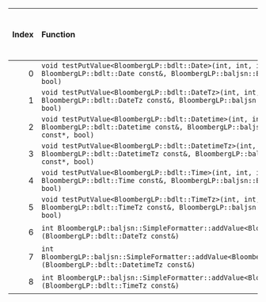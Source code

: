 |   Index | Function                                                                                                                                                            |   Difference in number of lines |   Function size difference in bytes | Disassembly                                                             |   Number of lines in `assume` build |   Number of bytes in `assume` build |   Number of lines in `none` build |   Number of bytes in `none` build |
|--------:|:--------------------------------------------------------------------------------------------------------------------------------------------------------------------|--------------------------------:|------------------------------------:|:------------------------------------------------------------------------|------------------------------------:|------------------------------------:|----------------------------------:|----------------------------------:|
|       0 | `void testPutValue<BloombergLP::bdlt::Date>(int, int, int, int, int, BloombergLP::bdlt::Date const&, BloombergLP::baljsn::EncoderOptions const*, bool)`             |                               1 |                                   0 | [Assumed](0.assume.s.txt), [Ignored](0.none.s.txt), [Diff](0.diff.html) |                                3968 |                             4335296 |                              3968 |                           4335296 |
|       1 | `void testPutValue<BloombergLP::bdlt::DateTz>(int, int, int, int, int, BloombergLP::bdlt::DateTz const&, BloombergLP::baljsn::EncoderOptions const*, bool)`         |                               1 |                                   0 | [Assumed](1.assume.s.txt), [Ignored](1.none.s.txt), [Diff](1.diff.html) |                                3968 |                             4347200 |                              3968 |                           4347200 |
|       2 | `void testPutValue<BloombergLP::bdlt::Datetime>(int, int, int, int, int, BloombergLP::bdlt::Datetime const&, BloombergLP::baljsn::EncoderOptions const*, bool)`     |                               1 |                                   0 | [Assumed](2.assume.s.txt), [Ignored](2.none.s.txt), [Diff](2.diff.html) |                                3968 |                             4343232 |                              3968 |                           4343232 |
|       3 | `void testPutValue<BloombergLP::bdlt::DatetimeTz>(int, int, int, int, int, BloombergLP::bdlt::DatetimeTz const&, BloombergLP::baljsn::EncoderOptions const*, bool)` |                               1 |                                   0 | [Assumed](3.assume.s.txt), [Ignored](3.none.s.txt), [Diff](3.diff.html) |                                3968 |                             4355136 |                              3968 |                           4355136 |
|       4 | `void testPutValue<BloombergLP::bdlt::Time>(int, int, int, int, int, BloombergLP::bdlt::Time const&, BloombergLP::baljsn::EncoderOptions const*, bool)`             |                               1 |                                   0 | [Assumed](4.assume.s.txt), [Ignored](4.none.s.txt), [Diff](4.diff.html) |                                3968 |                             4339264 |                              3968 |                           4339264 |
|       5 | `void testPutValue<BloombergLP::bdlt::TimeTz>(int, int, int, int, int, BloombergLP::bdlt::TimeTz const&, BloombergLP::baljsn::EncoderOptions const*, bool)`         |                               1 |                                   0 | [Assumed](5.assume.s.txt), [Ignored](5.none.s.txt), [Diff](5.diff.html) |                                3968 |                             4351168 |                              3968 |                           4351168 |
|       6 | `int BloombergLP::baljsn::SimpleFormatter::addValue<BloombergLP::bdlt::DateTz>(BloombergLP::bdlt::DateTz const&)`                                                   |                              -1 |                                   0 | [Assumed](6.assume.s.txt), [Ignored](6.none.s.txt), [Diff](6.diff.html) |                                 288 |                             4368400 |                               288 |                           4368416 |
|       7 | `int BloombergLP::baljsn::SimpleFormatter::addValue<BloombergLP::bdlt::DatetimeTz>(BloombergLP::bdlt::DatetimeTz const&)`                                           |                              -1 |                                   0 | [Assumed](7.assume.s.txt), [Ignored](7.none.s.txt), [Diff](7.diff.html) |                                 288 |                             4368976 |                               288 |                           4368992 |
|       8 | `int BloombergLP::baljsn::SimpleFormatter::addValue<BloombergLP::bdlt::TimeTz>(BloombergLP::bdlt::TimeTz const&)`                                                   |                              -1 |                                   0 | [Assumed](8.assume.s.txt), [Ignored](8.none.s.txt), [Diff](8.diff.html) |                                 288 |                             4368688 |                               288 |                           4368704 |